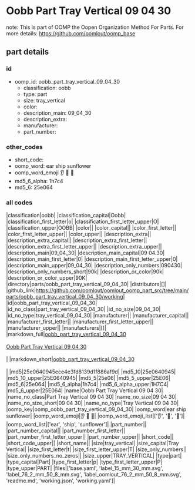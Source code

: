 # Oobb Part Tray Vertical 09 04 30  

note: This is part of OOMP the Oopen Organization Method For Parts. For more details: https://github.com/oomlout/oomp_base

##  part details





### id
* oomp_id: oobb_part_tray_vertical_09_04_30
  * classification: oobb
  * type: part
  * size: tray_vertical
  * color: 
  * description_main: 09_04_30
  * description_extra: 
  * manufacturer: 
  * part_number: 

### other_codes
* short_code: 
* oomp_word: ear ship sunflower
* oomp_word_emoji :ear: :ship: :sunflower:
* md5_6_alpha: 1h7c4
* md5_6: 25e064

### all codes 
|classification|oobb|
|classification_capital|Oobb|
|classification_first_letter|o|
|classification_first_letter_upper|O|
|classification_upper|OOBB|
|color||
|color_capital||
|color_first_letter||
|color_first_letter_upper||
|color_upper||
|description_extra||
|description_extra_capital||
|description_extra_first_letter||
|description_extra_first_letter_upper||
|description_extra_upper||
|description_main|09_04_30|
|description_main_capital|09 04.30|
|description_main_first_letter|0|
|description_main_first_letter_upper|0|
|description_main_upper|09_04_30|
|description_only_numbers|090430|
|description_only_numbers_short|90k|
|description_or_color|90k|
|description_or_color_upper|90K|
|directory|parts/oobb_part_tray_vertical_09_04_30|
|distributors|[]|
|github_link|https://github.com/oomlout/oomlout_oomp_part_src/tree/main/parts/oobb_part_tray_vertical_09_04_30/working|
|id|oobb_part_tray_vertical_09_04_30|
|id_no_class|part_tray_vertical_09_04_30|
|id_no_size|09_04_30|
|id_no_type|tray_vertical_09_04_30|
|manufacturer||
|manufacturer_capital||
|manufacturer_first_letter||
|manufacturer_first_letter_upper||
|manufacturer_upper||
|manufacturers|[]|
|markdown_full|[oobb_part_tray_vertical_09_04_30](https://github.com/oomlout/oomlout_oomp_part_src/tree/main/parts/oobb_part_tray_vertical_09_04_30/working)<br>[](https://github.com/oomlout/oomlout_oomp_part_src/tree/main/parts/oobb_part_tray_vertical_09_04_30/working)<br>[Oobb Part Tray Vertical 09 04 30](https://github.com/oomlout/oomlout_oomp_part_src/tree/main/parts/oobb_part_tray_vertical_09_04_30/working)<br><br>|
|markdown_short|[oobb_part_tray_vertical_09_04_30](https://github.com/oomlout/oomlout_oomp_part_src/tree/main/parts/oobb_part_tray_vertical_09_04_30/working)<br><br>|
|md5|25e0640945ece4e3fd8139d1f886af9d|
|md5_10|25e0640945|
|md5_10_upper|25E0640945|
|md5_5|25e06|
|md5_5_upper|25E06|
|md5_6|25e064|
|md5_6_alpha|1h7c4|
|md5_6_alpha_upper|1H7C4|
|md5_6_upper|25E064|
|name|Oobb Part Tray Vertical 09 04 30|
|name_no_class|Part Tray Vertical 09 04 30|
|name_no_size|09 04 30|
|name_no_size_short|09 04 30|
|name_no_type|Tray Vertical 09 04 30|
|oomp_key|oomp_oobb_part_tray_vertical_09_04_30|
|oomp_word|ear ship sunflower|
|oomp_word_emoji|:ear: :ship: :sunflower:|
|oomp_word_emoji_list|[':ear:', ':ship:', ':sunflower:']|
|oomp_word_list|['ear', 'ship', 'sunflower']|
|part_number||
|part_number_capital||
|part_number_first_letter||
|part_number_first_letter_upper||
|part_number_upper||
|short_code||
|short_code_upper||
|short_name||
|size|tray_vertical|
|size_capital|Tray Vertical|
|size_first_letter|t|
|size_first_letter_upper|T|
|size_only_numbers||
|size_only_numbers_no_zeros||
|size_upper|TRAY_VERTICAL|
|type|part|
|type_capital|Part|
|type_first_letter|p|
|type_first_letter_upper|P|
|type_upper|PART|
|files|['base.yaml', 'label_15_mm_30_mm.svg', 'label_76_2_mm_50_8_mm.svg', 'label_oomlout_76_2_mm_50_8_mm.svg', 'readme.md', 'working.json', 'working.yaml']|
